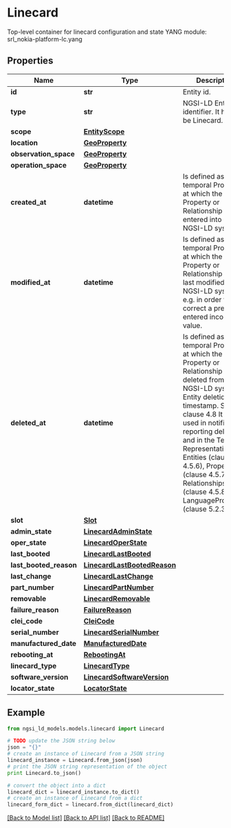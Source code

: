# Linecard

Top-level container for linecard configuration and state  YANG module: srl_nokia-platform-lc.yang 

## Properties

Name | Type | Description | Notes
------------ | ------------- | ------------- | -------------
**id** | **str** | Entity id.  | [optional] 
**type** | **str** | NGSI-LD Entity identifier. It has to be Linecard. | [default to 'Linecard']
**scope** | [**EntityScope**](EntityScope.md) |  | [optional] 
**location** | [**GeoProperty**](GeoProperty.md) |  | [optional] 
**observation_space** | [**GeoProperty**](GeoProperty.md) |  | [optional] 
**operation_space** | [**GeoProperty**](GeoProperty.md) |  | [optional] 
**created_at** | **datetime** | Is defined as the temporal Property at which the Entity, Property or Relationship was entered into an NGSI-LD system.  | [optional] [readonly] 
**modified_at** | **datetime** | Is defined as the temporal Property at which the Entity, Property or Relationship was last modified in an NGSI-LD system, e.g. in order to correct a previously entered incorrect value.  | [optional] [readonly] 
**deleted_at** | **datetime** | Is defined as the temporal Property at which the Entity, Property or Relationship was deleted from an NGSI-LD system.  Entity deletion timestamp. See clause 4.8 It is only used in notifications reporting deletions and in the Temporal Representation of Entities (clause 4.5.6), Properties (clause 4.5.7), Relationships (clause 4.5.8) and LanguageProperties (clause 5.2.32).  | [optional] [readonly] 
**slot** | [**Slot**](Slot.md) |  | [optional] 
**admin_state** | [**LinecardAdminState**](LinecardAdminState.md) |  | [optional] 
**oper_state** | [**LinecardOperState**](LinecardOperState.md) |  | [optional] 
**last_booted** | [**LinecardLastBooted**](LinecardLastBooted.md) |  | [optional] 
**last_booted_reason** | [**LinecardLastBootedReason**](LinecardLastBootedReason.md) |  | [optional] 
**last_change** | [**LinecardLastChange**](LinecardLastChange.md) |  | [optional] 
**part_number** | [**LinecardPartNumber**](LinecardPartNumber.md) |  | [optional] 
**removable** | [**LinecardRemovable**](LinecardRemovable.md) |  | [optional] 
**failure_reason** | [**FailureReason**](FailureReason.md) |  | [optional] 
**clei_code** | [**CleiCode**](CleiCode.md) |  | [optional] 
**serial_number** | [**LinecardSerialNumber**](LinecardSerialNumber.md) |  | [optional] 
**manufactured_date** | [**ManufacturedDate**](ManufacturedDate.md) |  | [optional] 
**rebooting_at** | [**RebootingAt**](RebootingAt.md) |  | [optional] 
**linecard_type** | [**LinecardType**](LinecardType.md) |  | [optional] 
**software_version** | [**LinecardSoftwareVersion**](LinecardSoftwareVersion.md) |  | [optional] 
**locator_state** | [**LocatorState**](LocatorState.md) |  | [optional] 

## Example

```python
from ngsi_ld_models.models.linecard import Linecard

# TODO update the JSON string below
json = "{}"
# create an instance of Linecard from a JSON string
linecard_instance = Linecard.from_json(json)
# print the JSON string representation of the object
print Linecard.to_json()

# convert the object into a dict
linecard_dict = linecard_instance.to_dict()
# create an instance of Linecard from a dict
linecard_form_dict = linecard.from_dict(linecard_dict)
```
[[Back to Model list]](../README.md#documentation-for-models) [[Back to API list]](../README.md#documentation-for-api-endpoints) [[Back to README]](../README.md)


